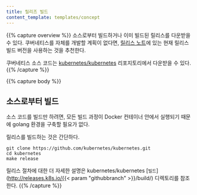 ```yaml
---
title: 릴리즈 빌드
content_template: templates/concept
---
```


{{% capture overview %}}
소스로부터 빌드하거나 이미 빌드된 릴리스를 다운받을 수 있다. 쿠버네티스를 자체를 개발할 계획이 없다면, [릴리스 노트](/docs/setup/release/notes/)에 있는 현재 릴리스 빌드 버전을 사용하는 것을 추천한다.

쿠버네티스 소스 코드는 [kubernetes/kubernetes](https://github.com/kubernetes/kubernetes) 리포지토리에서 다운받을 수 있다.
{{% /capture %}}

{{% capture body %}}
## 소스로부터 빌드

소스 코드를 빌드만 하려면, 모든 빌드 과정이 Docker 컨테이너 안에서 실행되기 때문에 golang 환경을 구축할 필요가 없다.

릴리스를 빌드하는 것은 간단하다.

```shell
git clone https://github.com/kubernetes/kubernetes.git
cd kubernetes
make release
```

릴리스 절차에 대한 더 자세한 설명은 kubernetes/kubernetes [`빌드`](http://releases.k8s.io/{{< param "githubbranch" >}}/build/) 디렉토리를 참조한다.
{{% /capture %}}

